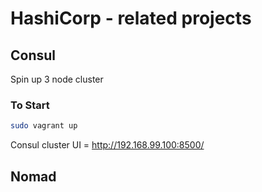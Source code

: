 # HashiCorp - related projects

## Consul
Spin up 3 node cluster

### To Start

```bash
sudo vagrant up
```

Consul cluster UI = http://192.168.99.100:8500/

## Nomad

